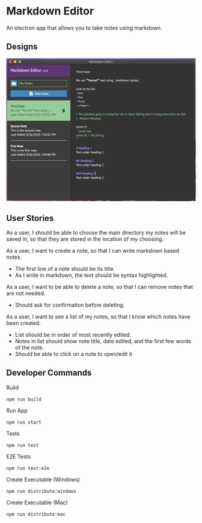 # Markdown Editor

An electron app that allows you to take notes using markdown.

## Designs

![Screenshot of app](./screenshot.png)

## User Stories

As a user, I should be able to choose the main directory my notes will be saved in, so that they are stored in the location of my choosing.

As a user, I want to create a note, so that I can write markdown based notes.

-   The first line of a note should be its title.
-   As I write in markdown, the text should be syntax highlighted.

As a user, I want to be able to delete a note, so that I can remove notes that are not needed.

-   Should ask for confirmation before deleting.

As a user, I want to see a list of my notes, so that I know which notes have been created.

-   List should be in order of most recently edited.
-   Notes in list should show note title, date edited, and the first few words of the note.
-   Should be able to click on a note to open/edit it

## Developer Commands

Build

```
npm run build
```

Run App

```
npm run start
```

Tests

```
npm run test
```

E2E Tests

```
npm run test:e2e
```

Create Executable (Windows)

```
npm run distribute:windows
```

Create Executable (Mac)

```
npm run distribute:mac
```
